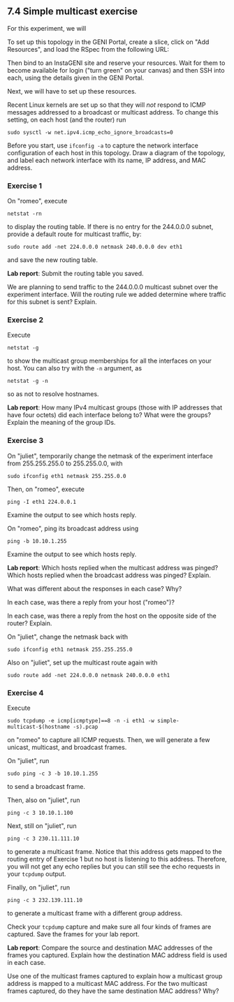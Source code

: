 ## 7.4 Simple multicast exercise

For this experiment, we will 

To set up this topology in the GENI Portal, create a slice, click on "Add Resources", and load the RSpec from the following URL: 

Then bind to an InstaGENI site and reserve your resources. Wait for them to become available for login ("turn green" on your canvas) and then SSH into each, using the details given in the GENI Portal.

Next, we will have to set up these resources.

Recent Linux kernels are set up so that they will _not_ respond to ICMP messages addressed to a broadcast or multicast address. To change this setting, on each host (and the router) run

```
sudo sysctl -w net.ipv4.icmp_echo_ignore_broadcasts=0
```

Before you start, use `ifconfig -a` to capture the network interface configuration of each host in this topology. Draw a diagram of the topology, and label each network interface with its name, IP address, and MAC address.


### Exercise 1

On "romeo", execute 

```
netstat -rn
```

to display the routing table. If there is no entry for the 244.0.0.0 subnet, provide a default route for multicast traffic, by:

```
sudo route add -net 224.0.0.0 netmask 240.0.0.0 dev eth1
```

and save the new routing table.

**Lab report**: Submit the routing table you saved.

We are planning to send traffic to the 244.0.0.0 multicast subnet over the experiment interface. Will the routing rule we added determine where traffic for this subnet is sent? Explain.

### Exercise 2

Execute

```
netstat -g
```

to show the multicast group memberships for all the interfaces on your host. You can also try with the `-n` argument, as

```
netstat -g -n
```

so as not to resolve hostnames.

**Lab report**: How many IPv4 multicast groups (those with IP addresses that have four octets) did each interface belong to? What were the groups? Explain the meaning of the group IDs.

### Exercise 3

On "juliet", temporarily change the netmask of the experiment interface from 255.255.255.0 to 255.255.0.0, with

```
sudo ifconfig eth1 netmask 255.255.0.0
```

Then, on "romeo", execute

```
ping -I eth1 224.0.0.1
```

Examine the output to see which hosts reply.

On "romeo", ping its broadcast address using

```
ping -b 10.10.1.255
```

Examine the output to see which hosts reply.

**Lab report**: Which hosts replied when the multicast address was pinged? Which hosts replied when the broadcast address was pinged? Explain.

What was different about the responses in each case? Why?

In each case, was there a reply from your host ("romeo")?

In each case, was there a reply from the host on the opposite side of the router? Explain.


On "juliet", change the netmask back with

```
sudo ifconfig eth1 netmask 255.255.255.0
```

Also on "juliet", set up the multicast route again with

```
sudo route add -net 224.0.0.0 netmask 240.0.0.0 eth1
```

### Exercise 4

Execute

```
sudo tcpdump -e icmp[icmptype]==8 -n -i eth1 -w simple-multicast-$(hostname -s).pcap
```

on "romeo" to capture all ICMP requests. Then, we will generate a few unicast, multicast, and broadcast frames.

On "juliet", run

```
sudo ping -c 3 -b 10.10.1.255
```

to send a broadcast frame. 

Then, also on "juliet", run

```
ping -c 3 10.10.1.100
```

Next, still on "juliet", run

```
ping -c 3 230.11.111.10
```

to generate a multicast frame. Notice that this address gets mapped to the routing entry of Exercise 1 but no host is listening to this address. Therefore, you will not get any echo replies but you can still see the echo requests in your `tcpdump` output. 

Finally, on "juliet", run

```
ping -c 3 232.139.111.10
```

to generate a multicast frame with a different group address.

Check your `tcpdump` capture and make sure all four kinds of frames are captured. Save the frames for your lab report.

**Lab report**: Compare the source and destination MAC addresses of the frames you captured. Explain how the destination MAC address field is used in each case.

Use one of the multicast frames captured to explain how a multicast group address is mapped to a multicast MAC address. For the two multicast frames captured, do they have the same destination MAC address? Why?
